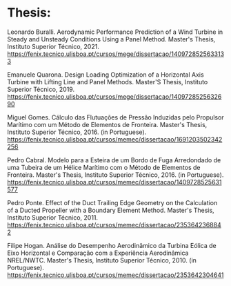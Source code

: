 # Thesis:

Leonardo Buralli. Aerodynamic Performance Prediction of a Wind Turbine in Steady and Unsteady Conditions Using a Panel Method. Master's Thesis, Instituto Superior Técnico, 2021. https://fenix.tecnico.ulisboa.pt/cursos/mege/dissertacao/1409728525633133

Emanuele Quarona. Design Loading Optimization of a Horizontal Axis Turbine with Lifting Line and Panel Methods. Master'S Thesis, Instituto Superior Técnico, 2019. https://fenix.tecnico.ulisboa.pt/cursos/mege/dissertacao/1409728525632690

Miguel Gomes. Cálculo das Flutuações de Pressão Induzidas pelo Propulsor Marítimo com um Método de Elementos de Fronteira. Master's Thesis, Instituto Superior Técnico, 2016. (in Portuguese). https://fenix.tecnico.ulisboa.pt/cursos/memec/dissertacao/1691203502342256

Pedro Cabral. Modelo para a Esteira de um Bordo de Fuga Arredondado de uma Tubeira de um Hélice Marítimo com o Método de Elementos de Fronteira. Master's Thesis, Instituto Superior Técnico, 2016. (in Portuguese). https://fenix.tecnico.ulisboa.pt/cursos/memec/dissertacao/1409728525631577

Pedro Ponte. Effect of the Duct Trailing Edge Geometry on the Calculation of a Ducted Propeller with a Boundary Element Method. Master's Thesis, Instituto Superior Técnico, 2011. https://fenix.tecnico.ulisboa.pt/cursos/memec/dissertacao/2353642368842

Filipe Hogan. Análise do Desempenho Aerodinâmico da Turbina Eólica de Eixo Horizontal e Comparação com a Experiência Aerodinâmica NREL/NWTC. Master's Thesis, Instituto Superior Técnico, 2010. (in Portuguese). https://fenix.tecnico.ulisboa.pt/cursos/memec/dissertacao/2353642304641
